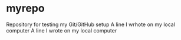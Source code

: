 # myrepo
Repository for testing my Git/GitHub setup
A line I wrhote on my local computer 
A line I wrote on my local computer  

